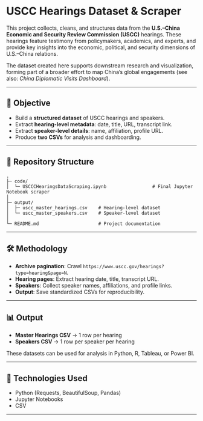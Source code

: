 # USCC Hearings Dataset & Scraper

This project collects, cleans, and structures data from the **U.S.–China Economic and Security Review Commission (USCC)** hearings. These hearings feature testimony from policymakers, academics, and experts, and provide key insights into the economic, political, and security dimensions of U.S.–China relations.

The dataset created here supports downstream research and visualization, forming part of a broader effort to map China’s global engagements (see also: *China Diplomatic Visits Dashboard*).

---

## 📌 Objective

* Build a **structured dataset** of USCC hearings and speakers.
* Extract **hearing-level metadata**: date, title, URL, transcript link.
* Extract **speaker-level details**: name, affiliation, profile URL.
* Produce **two CSVs** for analysis and dashboarding.

---

## 📂 Repository Structure

```
.
├─ code/
│  └─ USCCCHearingsDataScraping.ipynb                 # Final Jupyter Notebook scraper
│
├─ output/
│  ├─ uscc_master_hearings.csv    # Hearing-level dataset
│  └─ uscc_master_speakers.csv    # Speaker-level dataset
│
└─ README.md                      # Project documentation
```

---

## 🛠️ Methodology

* **Archive pagination**: Crawl `https://www.uscc.gov/hearings?type=hearing&page=N`.
* **Hearing pages**: Extract hearing date, title, transcript URL.
* **Speakers**: Collect speaker names, affiliations, and profile links.
* **Output**: Save standardized CSVs for reproducibility.

---

## 📊 Output

* **Master Hearings CSV** → 1 row per hearing
* **Speakers CSV** → 1 row per speaker per hearing

These datasets can be used for analysis in Python, R, Tableau, or Power BI.

---



## 🔧 Technologies Used

* Python (Requests, BeautifulSoup, Pandas)
* Jupyter Notebooks
* CSV

---

